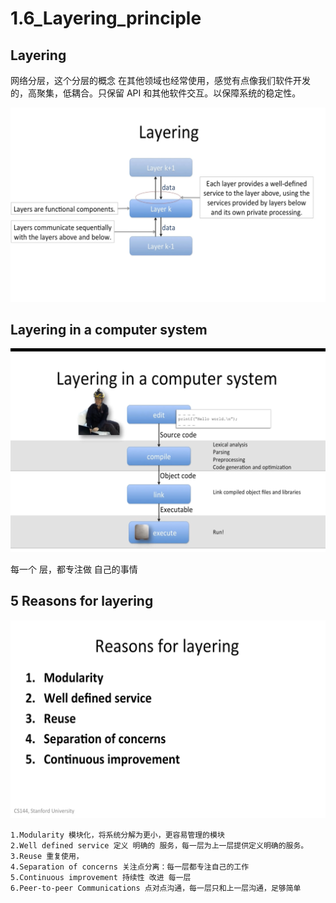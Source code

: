 # 1.6_Layering_principle

## Layering

网络分层，这个分层的概念 在其他领域也经常使用，感觉有点像我们软件开发的，高聚集，低耦合。只保留 API 和其他软件交互。以保障系统的稳定性。

![](./1.6_Layering_principle_0.png)

## Layering in a computer system

![](./1.6_Layering_principle_1.png)

每一个 层，都专注做 自己的事情

## 5 Reasons for layering

![](./1.6_Layering_principle_2.png)

```
1.Modularity 模块化，将系统分解为更小，更容易管理的模块
2.Well defined service 定义 明确的 服务，每一层为上一层提供定义明确的服务。
3.Reuse 重复使用，
4.Separation of concerns 关注点分离：每一层都专注自己的工作
5.Continuous improvement 持续性 改进 每一层
6.Peer-to-peer Communications 点对点沟通，每一层只和上一层沟通，足够简单
```

